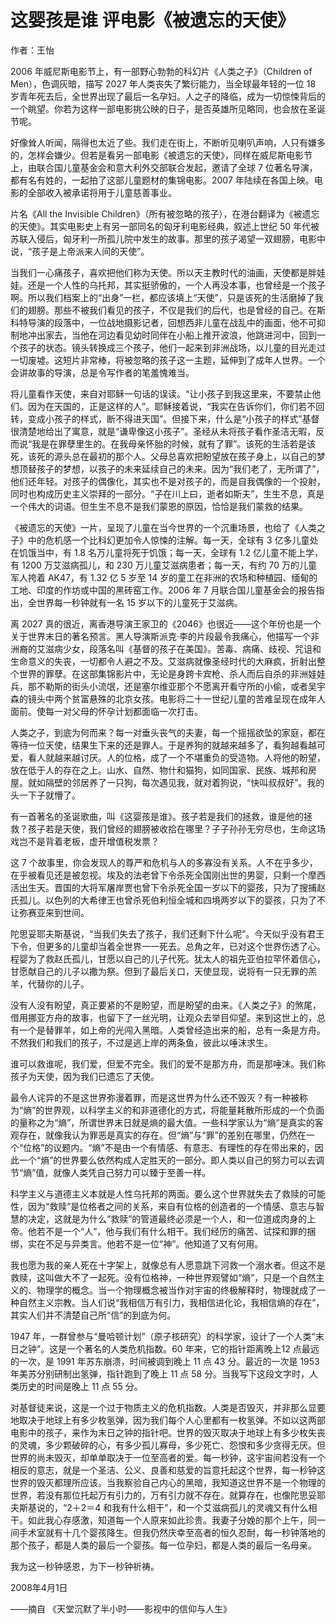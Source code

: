 # 这婴孩是谁 评电影《被遗忘的天使》

作者：王怡 

2006 年威尼斯电影节上，有一部野心勃勃的科幻片《人类之子》（Children of Men），色调灰暗，描写 2027 年人类丧失了繁衍能力，当全球最年轻的一位 18 岁青年死去后，全世界出现了最后一名孕妇。人之子的降临，成为一切惊悚背后的一个眺望。你若为这样一部电影挑公映的日子，是否英雄所见略同，也会放在圣诞节呢。

好像耸人听闻，隔得也太近了些。我们走在街上，不断听见喇叭声响，人只有嫌多的，怎样会嫌少。但若是看另一部电影《被遗忘的天使》，同样在威尼斯电影节上，由联合国儿童基金会和意大利外交部联合发起，邀请了全球 7 位著名导演，都有名有姓的，一起拍了这部儿童题材的集锦电影。2007 年陆续在各国上映。电影的全部收入被承诺将用于儿童慈善事业。

片名《All the Invisible Children》（所有被忽略的孩子），在港台翻译为《被遗忘的天使》。其实电影史上有另一部同名的匈牙利电影经典，叙述上世纪 50 年代被苏联入侵后，匈牙利一所孤儿院中发生的故事。那里的孩子渴望一双翅膀，电影中说，“孩子是上帝派来人间的天使”。

当我们一心痛孩子，喜欢把他们称为天使。所以天主教时代的油画，天使都是胖娃娃。还是一个人性的乌托邦，其实挺骄傲的，一个人再没本事，也曾经是一个孩子啊。所以我们档案上的“出身”一栏，都应该填上“天使”，只是该死的生活磨掉了我们的翅膀。那些不被我们看见的孩子，不仅是我们的后代，也是曾经的自己。在斯科特导演的段落中，一位战地摄影记者，回想西非儿童在战乱中的画面，他不可抑制地冲出家去，当他在河边看见幼时同伴在小船上推开波浪，他跳进河中，回到一个孩子的状态。镜头转换成三个孩子，他们一起来到非洲战场，以儿童的目光走过一切废墟。这短片非常棒，将被忽略的孩子这一主题，延伸到了成年人世界。一个会讲故事的导演，总是令写作者的笔羞愧难当。

将儿童看作天使，来自对耶稣一句话的误读。“让小孩子到我这里来，不要禁止他们。因为在天国的，正是这样的人”。耶稣接着说，“我实在告诉你们，你们若不回转，变成小孩子的样式，断不得进天国”。但接下来，什么是“小孩子的样式”基督很清楚地给出了寓意，就是“谦卑像这小孩子”。圣经从未将孩子看作圣洁无暇，反而说“我是在罪孽里生的。在我母亲怀胎的时候，就有了罪”。该死的生活若是该死，该死的源头总在最初的那个人。父母总喜欢把盼望放在孩子身上，以自己的梦想顶替孩子的梦想，以孩子的未来延续自己的未来。因为“我们老了，无所谓了”，他们还年轻。对孩子的偶像化，其实也不是对孩子的，而是自我偶像的一个投射，同时也构成历史主义崇拜的一部分。“子在川上曰，逝者如斯夫”，生生不息，真是一个伟大的词语。但生生不息不是我们蒙恩的原因，恰恰是我们蒙救的结果。

《被遗忘的天使》一片，呈现了儿童在当今世界的一个沉重场景，也给了《人类之子》中的危机感一个比科幻更加令人惊悚的注解。每一天，全球有 3 亿多儿童处在饥饿当中，有 1.8 名万儿童将死于饥饿；每一天，全球有 1.2 亿儿童不能上学，有 1200 万艾滋病孤儿，和 230 万儿童艾滋病患者；每一天，有约 70 万的儿童军人挎着 AK47，有 1.32 亿 5 岁至 14 岁的童工在非洲的农场和种植园、缅甸的工地、印度的作坊或中国的黑砖窑工作。2006 年 7 月联合国儿童基金会的报告指出，全世界每一秒钟就有一名 15 岁以下的儿童死于艾滋病。

离 2027 真的很近，离香港导演王家卫的《2046》也很近——这个年份也是一个关于世界末日的著名预言。黑人导演斯派克·李的片段最令我痛心，他描写一个非洲裔的艾滋病少女，段落名叫《基督的孩子在美国》。苦毒、病痛、歧视、咒诅和生命意义的失丧，一切都令人避之不及。艾滋病就像圣经时代的大麻疯，折射出整个世界的罪孽。在这部集锦影片中，无论是身跨卡宾枪、杀人而后自杀的非洲娃娃兵，那不勒斯的街头小流氓，还是塞尔维亚那个不愿离开看守所的小偷，或者吴宇森的镜头中两个贫富悬殊的北京女孩。电影将二十一世纪儿童的苦难呈现在成年人面前。使每一对父母的怀孕计划都面临一次打击。

人类之子，到底为何而来？每一对垂头丧气的夫妻，每一个摇摇欲坠的家庭，都在等待一位天使，结果生下来的还是罪人。于是养狗的就越来越多了，看狗越看越可爱，看人就越来越讨厌。人的位格，成了一个不堪重负的受造物。人将他的盼望，放在低于人的存在之上。山水、自然、物什和猫狗，如同国家、民族、城邦和房屋。就如隔壁的邻居养了一只狗，每次遇见我，就对着狗说，“快叫叔叔好”。我的头一下子就懵了。

有一首著名的圣诞歌曲，叫《这婴孩是谁》。孩子若是我们的拯救，谁是他的拯救？孩子若是天使，我们曾经的翅膀被收拾在哪里？子子孙孙无穷尽也，生命这场戏岂不是背着老板，虚开增值税发票？

这 7 个故事里，你会发现人的尊严和危机与人的多寡没有关系。人不在乎多少，在乎被看见还是被忽视。埃及的法老曾下令杀死全国刚出世的男婴，只剩一个摩西活出生天。晋国的大将军屠岸贾也曾下令杀死全国一岁以下的婴孩，只为了搜捕赵氏孤儿。以色列的大希律王也曾杀死伯利恒全城和四境两岁以下的婴孩，只为了不让弥赛亚来到世间。

陀思妥耶夫斯基说，“当我们失去了孩子，我们还剩下什么呢”。今天似乎没有君王下令，但更多的儿童却当着全世界一一死去。总角之年，已对这个世界伤透了心。程婴为了救赵氏孤儿，甘愿以自己的儿子代死。犹太人的祖先亚伯拉罕怀着信心，甘愿献自己的儿子以撒为祭。但到了最后关口，天使显现，说将有一只无罪的羔羊，代替你的儿子。

没有人没有盼望，真正要紧的不是盼望，而是盼望的由来。《人类之子》的煞尾，借用挪亚方舟的故事，也留下了一丝光明，让观众去举目仰望。来到这世上的，总有一个是替罪羊，如上帝的光闯入黑暗。人类曾经造出来的船，总有一条是方舟。不然我们和我们的孩子，不过是逃上岸的两条鱼，彼此以唾沫求生。

谁可以救谁呢，我们爱，但爱不完全。我们的爱不是那方舟，而是那唾沫。我们称孩子为天使，因为我们已遗忘了天使。

最令人诧异的不是这世界弥漫着罪，而是这世界为什么还不毁灭？有一种被称为“熵”的世界观，以科学主义的和非道德化的方式，将能量耗散所形成的一个负面的量称之为“熵”，所谓世界末日就是熵的最大值。一些科学家认为“熵”是真实的客观存在，就像我认为罪恶是真实的存在。但“熵”与“罪”的差别在哪里，仍然在一个“位格”的议题内。“熵”不是由一个有情感、有意志、有理性的存在带出来的，因此一个“熵”的世界要么依然构成人定胜天的一部分。即人类以自己的努力可以去调节“熵”值，就像人类凭自己努力可以臻于至善一样。

科学主义与道德主义本就是人性乌托邦的两面。要么这个世界就失去了救赎的可能性，因为“救赎”是位格者之间的关系，来自有位格的创造者的一个情感、意志与智慧的决定，这就是为什么“救赎”的管道最终必须是一个人，和一位道成肉身的上帝。他若不是一个“人”，他与我们有什么相干。我们经历的痛苦、试探和罪的捆绑，实在不足与异类言。他若不是一位“神”。他知道了又有何用。

我也愿为我的亲人死在十字架上，就像总有人愿意跳下河救一个溺水者。但这不是救赎，这叫做大不了一起死。没有位格神，一种世界观譬如“熵”，只是一个自然主义的、物理学的概念。当一个物理概念被当作对宇宙的终极解释时，物理就成了一种自然主义宗教。当人们说“我相信万有引力，我相信进化论，我相信熵的存在”，其实人们并不清楚自己所“信”的到底为何。

1947 年，一群曾参与“曼哈顿计划”（原子核研究）的科学家，设计了一个人类“末日之钟”。这是一个著名的人类危机指数。60 年来，它的指针距离晚上12 点最远的一次，是 1991 年苏东崩溃，时间被调到晚上 11 点 43 分。最近的一次是 1953 年美苏分别研制出氢弹，指针跑到了晚上 11 点 58 分。当我写下这段文字时，人类历史的时间是晚上 11 点 55 分。

对基督徒来说，这是一个过于物质主义的危机指数。人类是否毁灭，并非那么显要地取决于地球上有多少枚氢弹，因为我们每个人心里都有一枚氢弹。不如以这两部电影中的孩子，来作为末日之钟的指针吧。世界的毁灭取决于地球上有多少枚失丧的灵魂，多少颗破碎的心，有多少孤儿寡母，多少死亡、怨恨和多少贪得无厌。但世界的尚未毁灭，却单单取决于一位至高者的爱。每一秒钟，这宇宙间若没有一个相反的意志，就是一个圣洁、公义、良善和慈爱的旨意托起这个世界，每一秒钟这世界的毁灭都理所应该。当我察验自己内心的黑暗，我知道这世界不是一个物理的世界，若没有那位托起万有引力的，万有引力就不存在。就算存在，也像陀思妥耶夫斯基说的，“2＋2＝4 和我有什么相干”，和一个艾滋病孤儿的灵魂又有什么相干。如此我心存感激，知道每一个人原来如此珍贵。我妻子分娩的那个上午，同一间手术室就有十几个婴孩降生。但我仍然庆幸至高者的恒久忍耐，每一秒钟落地的那个孩子，都是人类的最后一个婴孩。每一位孕妇，都是人类的最后一名母亲。

我为这一秒钟感恩，为下一秒钟祈祷。

 

2008年4月1日

——摘自 《天堂沉默了半小时——影视中的信仰与人生》
